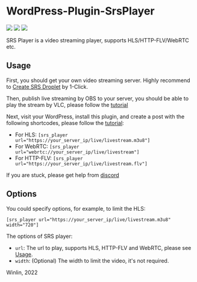 # WordPress-Plugin-SrsPlayer

[![](https://img.shields.io/twitter/follow/srs_server?style=social)](https://twitter.com/srs_server)
[![](https://badgen.net/discord/members/yZ4BnPmHAd)](https://discord.gg/yZ4BnPmHAd)
[![](https://ossrs.net/wiki/images/do-btn-srs-125x20.svg)](https://cloud.digitalocean.com/droplets/new?appId=104916642&size=s-1vcpu-1gb&region=sgp1&image=ossrs-srs&type=applications)

SRS Player is a video streaming player, supports HLS/HTTP-FLV/WebRTC etc.

## Usage

First, you should get your own video streaming server. Highly recommend to [Create SRS Droplet](https://cloud.digitalocean.com/droplets/new?appId=104916642&size=s-1vcpu-1gb&region=sgp1&image=ossrs-srs&type=applications)
by 1-Click.

Then, publish live streaming by OBS to your server, you should be able to play the stream by VLC, please follow the 
[tutorial](https://ossrs.medium.com/how-to-setup-a-video-streaming-service-by-1-click-e9fe6f314ac6)

Next, visit your WordPress, install this plugin, and create a post with the following shortcodes, please follow the 
[tutorial](https://blog.ossrs.io/publish-your-srs-livestream-through-wordpress-ec18dfae7d6f):

* For HLS: `[srs_player url="https://your_server_ip/live/livestream.m3u8"]`
* For WebRTC: `[srs_player url="webrtc://your_server_ip/live/livestream"]`
* For HTTP-FLV: `[srs_player url="https://your_server_ip/live/livestream.flv"]`

If you are stuck, please get help from [discord](https://discord.gg/yZ4BnPmHAd)

## Options

You could specify options, for example, to limit the HLS:

```text
[srs_player url="https://your_server_ip/live/livestream.m3u8" width="720"]
```

The options of SRS player:

* `url`: The url to play, supports HLS, HTTP-FLV and WebRTC, please see [Usage](#usage).
* `width`: (Optional) The width to limit the video, it's not required.


Winlin, 2022
